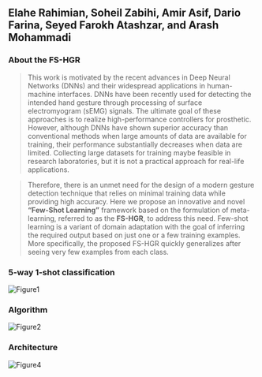 ## Elahe Rahimian, Soheil Zabihi, Amir Asif, Dario Farina, Seyed Farokh Atashzar, and Arash Mohammadi


### About the FS-HGR
>This work is motivated by the recent advances in Deep Neural Networks (DNNs) and their widespread applications in human-machine interfaces. 
DNNs have been recently used for detecting the intended hand gesture through processing of surface electromyogram (sEMG) signals. 
The ultimate goal of these approaches is to realize high-performance controllers for prosthetic. However, although DNNs have shown superior accuracy than conventional methods when large amounts of data are available for training, their performance substantially decreases when data are limited. Collecting large datasets for training maybe feasible in research laboratories, but it is not a practical approach for real-life applications.

>Therefore, there is an unmet need for the design of a modern gesture detection technique that relies on minimal training data while providing high accuracy.
Here we propose an innovative and novel **“Few-Shot Learning”** framework based on the formulation of meta-learning, referred to as the **FS-HGR**, to address this need. Few-shot learning is a variant of domain adaptation with the goal of inferring the required output based on just one or a few training examples. More specifically, the proposed FS-HGR quickly generalizes after seeing very few examples from each class.

### 5-way 1-shot classification
![Figure1](https://user-images.githubusercontent.com/50590345/98752650-9828b700-2390-11eb-8c0d-befbc4c931fb.png)

### Algorithm
![Figure2](https://user-images.githubusercontent.com/50590345/98753209-d07cc500-2391-11eb-9d71-fa752f798721.png)

### Architecture
![Figure4](https://user-images.githubusercontent.com/50590345/98832923-6dc80f80-240b-11eb-9841-8a1f4463c801.png)

